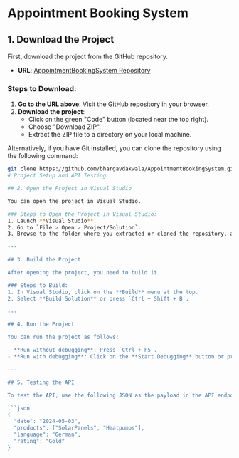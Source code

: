 # Appointment Booking System

## 1. Download the Project

First, download the project from the GitHub repository.

- **URL**: [AppointmentBookingSystem Repository](https://github.com/bhargavdakwala/AppointmentBookingSystem/tree/master)

### Steps to Download:
1. **Go to the URL above**: Visit the GitHub repository in your browser.
2. **Download the project**:
    - Click on the green "Code" button (located near the top right).
    - Choose "Download ZIP".
    - Extract the ZIP file to a directory on your local machine.

Alternatively, if you have Git installed, you can clone the repository using the following command:
```bash
git clone https://github.com/bhargavdakwala/AppointmentBookingSystem.git
# Project Setup and API Testing

## 2. Open the Project in Visual Studio

You can open the project in Visual Studio.

### Steps to Open the Project in Visual Studio:
1. Launch **Visual Studio**.
2. Go to `File > Open > Project/Solution`.
3. Browse to the folder where you extracted or cloned the repository, and select the appropriate solution file (usually a `.sln` file) if it's a .NET-based project.

---

## 3. Build the Project

After opening the project, you need to build it.

### Steps to Build:
1. In Visual Studio, click on the **Build** menu at the top.
2. Select **Build Solution** or press `Ctrl + Shift + B`.

---

## 4. Run the Project

You can run the project as follows:

- **Run without debugging**: Press `Ctrl + F5`.
- **Run with debugging**: Click on the **Start Debugging** button or press `F5`.

---

## 5. Testing the API

To test the API, use the following JSON as the payload in the API endpoint:

```json
{
  "date": "2024-05-03",
  "products": ["SolarPanels", "Heatpumps"],
  "language": "German",
  "rating": "Gold"
}
